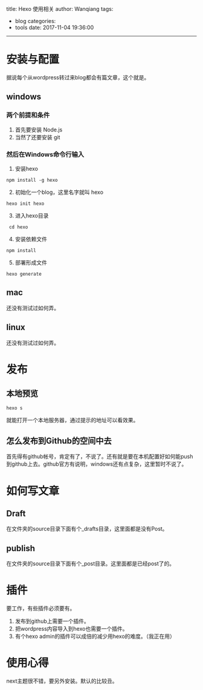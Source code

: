 title: Hexo 使用相关
author: Wanqiang
tags:
  - blog
categories:
  - tools
date: 2017-11-04 19:36:00
---
# 安装与配置

据说每个从wordpress转过来blog都会有篇文章，这个就是。

## windows

### 两个前提和条件
1. 首先要安装 Node.js 
2. 当然了还要安装 git

### 然后在Windows命令行输入

1. 安装hexo  
~~~
npm install -g hexo
~~~
2. 初始化一个blog，这里名字就叫 hexo
~~~
hexo init hexo
~~~
3. 进入hexo目录
~~~
 cd hexo
~~~
4. 安装依赖文件
~~~
npm install
~~~

5. 部署形成文件
~~~
hexo generate
~~~


## mac

还没有测试过如何弄。

## linux

还没有测试过如何弄。

# 发布

## 本地预览

~~~
hexo s
~~~
就能打开一个本地服务器，通过提示的地址可以看效果。

## 怎么发布到Github的空间中去

首先得有github帐号，肯定有了，不说了。还有就是要在本机配置好如何能push到github上去。github官方有说明，windows还有点复杂，这里暂时不说了。

# 如何写文章

## Draft

在文件夹的source目录下面有个_drafts目录，这里面都是没有Post。

## publish
在文件夹的source目录下面有个_post目录。这里面都是已经post了的。

# 插件
要工作，有些插件必须要有。
1. 发布到github上需要一个插件。
2. 把wordpress内容导入到hexo也需要一个插件。
3. 有个hexo admin的插件可以成倍的减少用hexo的难度。（我正在用）

# 使用心得

next主题很不错，要另外安装。默认的比较丑。